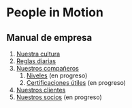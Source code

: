 # People in Motion

## Manual de empresa

1. [Nuestra cultura](nuestra-cultura.md)
1. [Reglas diarias](reglas-diarias.md)
1. [Nuestros compañeros](nuestros-compañeros.md)
    1. [Niveles](niveles.md) (en progreso)
    1. [Certificaciones útiles](certificaciones-utiles.md) (en progreso)
1. [Nuestros clientes](nuestros-clientes.md)
1. [Nuestros socios](nuestros-socios.md) (en progreso)
